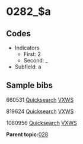 # 0282\_$a

## Codes

-   Indicators
    -   First: 2
    -   Second: \_
-   Subfield: a

## Sample bibs

660531 [Quicksearch](https://search.library.yale.edu/catalog/660531) [VXWS](http://prodorbis.library.yale.edu:7014/vxws/GetHoldingsService?bibId=660531)

819624 [Quicksearch](https://search.library.yale.edu/catalog/819624) [VXWS](http://prodorbis.library.yale.edu:7014/vxws/GetHoldingsService?bibId=819624)

1080956 [Quicksearch](https://search.library.yale.edu/catalog/1080956) [VXWS](http://prodorbis.library.yale.edu:7014/vxws/GetHoldingsService?bibId=1080956)

**Parent topic:**[028](../../tags/028/028.md)


